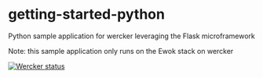 getting-started-python
======================

Python sample application for wercker leveraging the Flask
microframework

Note: this sample application only runs on the Ewok stack on wercker

[![Wercker
status](https://app.wercker.com/status/b312ecb5c6fdd7c6eb871455a5b8964e/m)](https://app.wercker.com/project/bykey/b312ecb5c6fdd7c6eb871455a5b8964e)
                      
